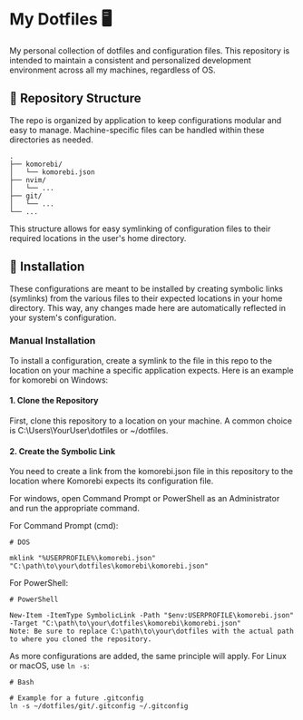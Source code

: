 # My Dotfiles 🖥️
My personal collection of dotfiles and configuration files. This repository is intended to maintain a consistent and personalized development environment across all my machines, regardless of OS.

## 📂 Repository Structure
The repo is organized by application to keep configurations modular and easy to manage. Machine-specific files can be handled within these directories as needed.

```
.
├── komorebi/
│   └── komorebi.json
├── nvim/
│   └── ...
├── git/
│   └── ...
└── ...
```

This structure allows for easy symlinking of configuration files to their required locations in the user's home directory.

## 🚀 Installation
These configurations are meant to be installed by creating symbolic links (symlinks) from the various files to their expected locations in your home directory. This way, any changes made here are automatically reflected in your system's configuration.

### Manual Installation
To install a configuration, create a symlink to the file in this repo to the location on your machine a specific application expects. Here is an example for komorebi on Windows:

#### 1. Clone the Repository

First, clone this repository to a location on your machine. A common choice is C:\Users\YourUser\dotfiles or ~/dotfiles.

#### 2. Create the Symbolic Link

You need to create a link from the komorebi.json file in this repository to the location where Komorebi expects its configuration file.

For windows, open Command Prompt or PowerShell as an Administrator and run the appropriate command.

For Command Prompt (cmd):

```
# DOS

mklink "%USERPROFILE%\komorebi.json" "C:\path\to\your\dotfiles\komorebi\komorebi.json"
```
For PowerShell:

```
# PowerShell

New-Item -ItemType SymbolicLink -Path "$env:USERPROFILE\komorebi.json" -Target "C:\path\to\your\dotfiles\komorebi\komorebi.json"
Note: Be sure to replace C:\path\to\your\dotfiles with the actual path to where you cloned the repository.
```
As more configurations are added, the same principle will apply. For Linux or macOS, use `ln -s`:
 
```
# Bash
 
# Example for a future .gitconfig
ln -s ~/dotfiles/git/.gitconfig ~/.gitconfig
```